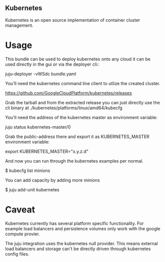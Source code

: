 Kubernetes
----------

Kubernetes is an open source implementation of container cluster management.


Usage
=====

This bundle can be used to deploy kubernetes onto any cloud it can be used 
directly in the gui or via the deployer cli::

 juju-deployer -vWSdc bundle.yaml

You'll need the kubernetes command line client to utlize the created cluster.

https://github.com/GoogleCloudPlatform/kubernetes/releases

Grab the tarball and from the extracted release you can just directly use the 
cli binary at ./kubernetes/platforms/linux/amd64/kubecfg

You'll need the address of the kubernetes master as environment variable:

   juju status kubernetes-master/0

Grab the public-address there and export it as KUBERNETES_MASTER environment
variable:
  
   export KUBERNETES_MASTER="x.y.z.d"

And now you can run through the kubernetes examples per normal.

   $ kubecfg list minions

You can add capacity by adding more minions

   $ juju add-unit kubernetes

Caveat
======

Kubernetes currently has several platform specific functionality. For example
load balancers and persistence volumes only work with the google compute 
provier. 

The juju integration uses the kubernetes null provider. This means external
load balancers and storage can't be directly driven through kubernetes config
files.




 






